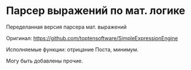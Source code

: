# Парсер выражений по мат. логике

Переделанная версия парсера мат. выражений

Оригинал: https://github.com/toptensoftware/SimpleExpressionEngine

Исполняемые функции: отрицание Поста, минимум.

Могу быть добавлены прочие.

